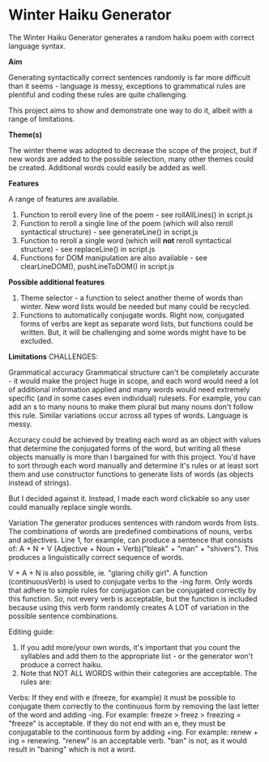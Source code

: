 # Winter Haiku Generator

The Winter Haiku Generator generates a random haiku poem with correct language syntax.

**Aim**

Generating syntactically correct sentences randomly is far more difficult than it seems - language is messy, exceptions to grammatical rules are plentiful and coding these rules are quite challenging.

This project aims to show and demonstrate one way to do it, albeit with a range of limitations. 

**Theme(s)**

The winter theme was adopted to decrease the scope of the project, but if new words are added to the possible selection, many other themes could be created. Additional words could easily be added as well. 

**Features**

A range of features are available. 

  1. Function to reroll every line of the poem - see rollAllLines() in script.js
  2. Function to reroll a single line of the poem (which will also reroll syntactical structure) - see generateLine() in script.js
  3. Function to reroll a single word (which will **not** reroll syntactical structure) - see replaceLine() in script.js
  4. Functions for DOM manipulation are also available - see clearLineDOM(), pushLineToDOM() in script.js

**Possible additional features**

  1. Theme selector - a function to select another theme of words than winter. New word lists would be needed but many could be recycled. 
  2. Functions to automatically conjugate words. Right now, conjugated forms of verbs are kept as separate word lists, but functions could be written. But, it will be challenging and some words might have to be excluded. 

**Limitations**
CHALLENGES: 

Grammatical accuracy
Grammatical structure can't be completely accurate - it would make the project huge in scope, and each word would need a lot of additional information applied and many words would need extremely specific (and in some cases even individual) rulesets. For example, you can add an s to many nouns to make them plural but many nouns don't follow this rule. Similar variations occur across all types of words. Language is messy.

Accuracy could be achieved by treating each word as an object with values that determine the conjugated forms of the word, but writing all these objects manually is more than I bargained for with this project. You'd have to sort through each word manually and determine it's rules or at least sort them and use constructor functions to generate lists of words (as objects instead of strings).

But I decided against it. Instead, I made each word clickable so any user could manually replace single words. 

Variation
The generator produces sentences with random words from lists. The combinations of words are predefined combinations of nouns, verbs and adjectives. Line 1, for example, can produce a sentence that consists of: A + N + V (Adjective + Noun + Verb)("bleak" + "man" + "shivers"). This produces a linguistically correct sequence of words. 

V + A + N is also possible, ie. "glaring chilly girl". A function (continuousVerb) is used to conjugate verbs to the -ing form. Only words that adhere to simple rules for conjugation can be conjugated correctly by this function. So, not every verb is acceptable, but the function is included because using this verb form randomly creates A LOT of variation in the possible sentence combinations.

Editing guide:

1) If you add more/your own words, it's important that you count the syllables and add them to the appropriate list - or the generator won't produce a correct haiku.
2) Note that NOT ALL WORDS within their categories are acceptable. The rules are:

Verbs: 
If they end with e (freeze, for example) it must be possible to conjugate them correctly to the continuous form by removing the last letter of the word and adding -ing. For example: freeze > freez > freezing = "freeze" is acceptable.
If they do not end with an e, they must be conjugatable to the continuous form by adding +ing. For example: renew + ing = renewing. "renew" is an acceptable verb. "ban" is not, as it would result in "baning" which is not a word.

